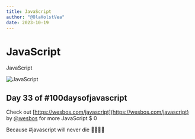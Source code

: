 ```yaml
---
title: JavaScript
author: "@OlaHolstVea"
date: 2023-10-19
---
```


# JavaScript
JavaScript

![JavaScript]()


## Day 33 of #100daysofjavascript

Check out [https://wesbos.com/javascript](https://wesbos.com/javascript) by
[@wesbos](https://twitter.com/wesbos)
 for more JavaScript
$ 0

Because #javascript will never die 💪🥳🏴‍☠️